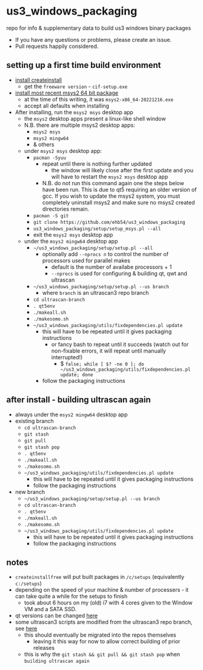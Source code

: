 # us3_windows_packaging
repo for info &amp; supplementary data to build us3 windows binary packages

- If you have any questions or problems, please create an issue.
- Pull requests happily considered.

## setting up a first time build environment
- [install createinstall](https://www.createinstall.com/download-free-trial.html)
  - get the `freeware version` - `cif-setup.exe`
- [install most recent msys2 64 bit package](https://repo.msys2.org/distrib/x86_64/)
  - at the time of this writing, it was `msys2-x86_64-20221216.exe`
  - accept all defaults when installing
- After installing, run the `msys2 msys` desktop app
  - the `msys2` desktop apps present a linux-like shell window
  - N.B. there are multiple msys2 desktop apps:
    - `msys2 msys`
    - `msys2 mingw64`
    - & others
  - under `msys2 msys` desktop app:
    - `pacman -Syuu`
      - repeat until there is nothing further updated
        - the window will likely close after the first update and you will have to restart the `msys2 msys` desktop app 
      - N.B. do not run this command again one the steps below have been run. This is due to qt5 requiring an older version of gcc. If you wish to update the msys2 system, you must completely uninstall msys2 and make sure no msys2 created directories remain.
    - `pacman -S git`
    - `git clone https://github.com/ehb54/us3_windows_packaging`
    - `us3_windows_packaging/setup/setup_msys.pl --all`
    - exit the `msys2 msys` desktop app
  - under the `msys2 mingw64` desktop app
    - `~/us3_windows_packaging/setup/setup.pl --all`
      - optionally add `--nprocs n` to control the number of processors used for parallel makes
        - default is the number of availabe processors + 1
        - `--nprocs` is used for configuring & building qt, qwt and ultrascan
    - `~/us3_windows_packaging/setup/setup.pl --us branch`
      - where `branch` is an ultrascan3 repo branch
    - `cd ultrascan-branch`
    - `. qt5env`
    - `./makeall.sh`
    - `./makesomo.sh`
    - `~/us3_windows_packaging/utils/fixdependencies.pl update`
      - this will have to be repeated until it gives packaging instructions
        - or fancy bash to repeat until it succeeds (watch out for non-fixable errors, it will repeat until manually interrupted!)
          - $ `false; while [ $? -ne 0 ]; do ~/us3_windows_packaging/utils/fixdependencies.pl update; done`
      - follow the packaging instructions
 
## after install - building ultrascan again
- always under the `msys2 mingw64` desktop app
- existing branch
  - `cd ultrascan-branch`
  - `git stash`
  - `git pull`
  - `git stash pop`
  - `. qt5env`
  - `./makeall.sh`
  - `./makesomo.sh`
  - `~/us3_windows_packaging/utils/fixdependencies.pl update`
    - this will have to be repeated until it gives packaging instructions
    - follow the packaging instructions
- new branch
  - `~/us3_windows_packaging/setup/setup.pl --us branch`
  - `cd ultrascan-branch`
  - `. qt5env`
  - `./makeall.sh`
  - `./makesomo.sh`
  - `~/us3_windows_packaging/utils/fixdependencies.pl update`
    - this will have to be repeated until it gives packaging instructions
    - follow the packaging instructions

## notes
 - `createinstallfree` will put built packages in `/c/setups` (equivalently `c:/setups`)
 - depending on the speed of your machine & number of processers - it can take quite a while for the setups to finish
   - took about 6 hours on my (old) i7 with 4 cores given to the Window VM and a SATA SSD. 
 - qt versions can be changed [here](setup/setup.pl)
 - some ultrascan3 scripts are modified from the ultrascan3 repo branch, see [here](mods/win10-mingw64-templates)
   - this should eventually be migrated into the repos themselves
     - leaving it this way for now to allow correct building of prior releases
   - this is why the `git stash && git pull && git stash pop` when `building ultrascan again`
